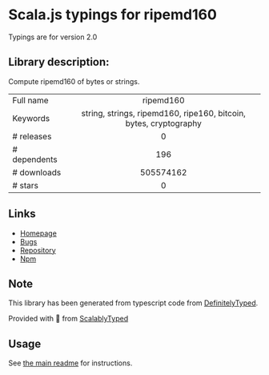 
# Scala.js typings for ripemd160

Typings are for version 2.0

## Library description:
Compute ripemd160 of bytes or strings.

|                    |                 |
| ------------------ | :-------------: |
| Full name          | ripemd160 |
| Keywords           | string, strings, ripemd160, ripe160, bitcoin, bytes, cryptography |
| # releases         | 0 |
| # dependents       | 196 |
| # downloads        | 505574162 |
| # stars            | 0 |

## Links
- [Homepage](https://github.com/crypto-browserify/ripemd160#readme)
- [Bugs](https://github.com/crypto-browserify/ripemd160/issues)
- [Repository](https://github.com/crypto-browserify/ripemd160)
- [Npm](https://www.npmjs.com/package/ripemd160)
    


## Note
This library has been generated from typescript code from [DefinitelyTyped](https://definitelytyped.org).

Provided with :purple_heart: from [ScalablyTyped](https://github.com/oyvindberg/ScalablyTyped)

## Usage
See [the main readme](../../readme.md) for instructions.


